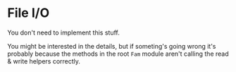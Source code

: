 # File I/O

You don't need to implement this stuff.

You might be interested in the details, but if someting's going wrong it's
probably because the methods in the root `Fam` module aren't calling the
read & write helpers correctly.
